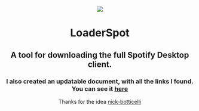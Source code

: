 <p align="center">
    <a href="https://docs.google.com/spreadsheets/d/1wztO1L4zvNykBRw7X4jxP8pvo11oQjT0O5DvZ_-S4Ok/edit#gid=0"><img src="https://img.shields.io/badge/Excel%20table--brightgreen.svg?style=flat&logo=microsoftexcel&label=Excel table"></a>
</p>
<h1 align="center">LoaderSpot</h1>
<h2 align="center">A tool for downloading the full Spotify Desktop client.</h2>
<p align="center">
    <h3 align="center">I also created an updatable document, with all the links I found. You can see it <a href="https://docs.google.com/spreadsheets/d/1wztO1L4zvNykBRw7X4jxP8pvo11oQjT0O5DvZ_-S4Ok/edit#gid=0">here</a></h3>
</p>
<p align="center">Thanks for the idea <a href="https://github.com/nick-botticelli/SpotifyUpgradeFinder">nick-botticelli</a></p>